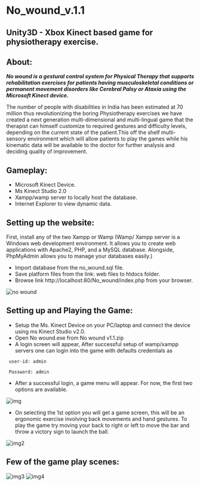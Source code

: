 # No_wound_v.1.1

## Unity3D - Xbox Kinect based game for physiotherapy exercise.

About:
---
***No wound is a gestural control system for Physical Therapy that supports rehabilitation exercises for patients having musculoskeletal conditions or permanent movement disorders like Cerebral Palsy or Ataxia using the Microsoft Kinect device.***

The number of people with disabilities in India has been estimated at 70 million thus revolutionizing the boring Physiotherapy exercises we have created a next generation multi-dimensional and multi-lingual game that the therapist can himself customize to required gestures and difficulty levels, depending on the current state of the patient.This off the shelf multi-sensory environment which will allow patients to play the games while his kinematic data will be available to the doctor for further analysis and deciding quality of improvement.

## Gameplay:

*	Microsoft Kinect Device.
*	Ms Kinect Studio 2.0
*	Xampp/wamp server to locally host the database.
*	Internet Explorer to view dynamic data.

## Setting up the website:

First, install any of the two Xampp or Wamp (Wamp/ Xampp server is a Windows web development environment. It allows you to create web applications with Apache2, PHP, and a MySQL database. Alongside, PhpMyAdmin allows you to manage your databases easily.)

*	Import database from the no_wound.sql file.
*	Save platform files from the link: web files to htdocs folder.
*	Browse link http://localhost:80/No_wound/index.php from your browser.

![no wound](https://user-images.githubusercontent.com/11767495/44868484-8b848080-aca8-11e8-9f01-3777e35c0276.png)

## Setting up and Playing the Game:

*	Setup the Ms. Kinect Device on your PC/laptop and connect the device using ms Kinect Studio v2.0. 
*	Open No wound.exe from No wound v1.1.zip
*	A login screen will appear, After successful setup of wamp/xampp servers one can login into the game with defaults credentials as
```
 user-id: admin
 
 Password: admin
 ```
* After a successful login, a game menu will appear. For now, the first two options are available.

![img](https://user-images.githubusercontent.com/11767495/44868875-be7b4400-aca9-11e8-8eaf-a4ed01ee1960.png)

*	On selecting the 1st option you will get a game screen, this will be an ergonomic exercise involving back movements and hand gestures. To play the game try moving your back to right or left to move the bar and throw a victory sign to launch the ball.

![img2](https://user-images.githubusercontent.com/11767495/44868907-d357d780-aca9-11e8-8e94-81f068eccbf1.png)

##	Few of the game play scenes:

![img3](https://user-images.githubusercontent.com/11767495/44868905-d2bf4100-aca9-11e8-973d-2995239ae006.png)
![img4](https://user-images.githubusercontent.com/11767495/44868906-d357d780-aca9-11e8-8590-c53dae6b4c93.png)








